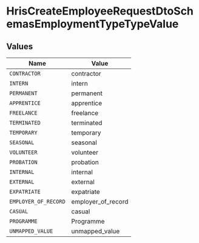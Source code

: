 # HrisCreateEmployeeRequestDtoSchemasEmploymentTypeTypeValue


## Values

| Name                 | Value                |
| -------------------- | -------------------- |
| `CONTRACTOR`         | contractor           |
| `INTERN`             | intern               |
| `PERMANENT`          | permanent            |
| `APPRENTICE`         | apprentice           |
| `FREELANCE`          | freelance            |
| `TERMINATED`         | terminated           |
| `TEMPORARY`          | temporary            |
| `SEASONAL`           | seasonal             |
| `VOLUNTEER`          | volunteer            |
| `PROBATION`          | probation            |
| `INTERNAL`           | internal             |
| `EXTERNAL`           | external             |
| `EXPATRIATE`         | expatriate           |
| `EMPLOYER_OF_RECORD` | employer_of_record   |
| `CASUAL`             | casual               |
| `PROGRAMME`          | Programme            |
| `UNMAPPED_VALUE`     | unmapped_value       |